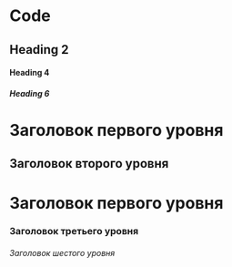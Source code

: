# Code

 ## Heading 2
 
 #### Heading 4 
 
 ##### Heading 6 
Заголовок первого уровня
========================
Заголовок второго уровня
-------------------------
#  Заголовок первого уровня #
### Заголовок третьего уровня ###
###### Заголовок шестого уровня ######
